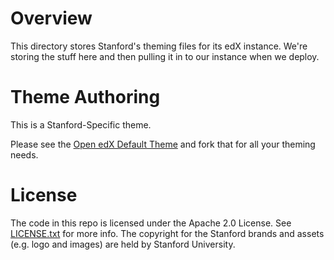 Overview
========
This directory stores Stanford's theming files for its edX instance.
We're storing the stuff here and then pulling it in to our instance
when we deploy.

Theme Authoring
===============
This is a Stanford-Specific theme.

Please see the [Open edX Default Theme](https://github.com/Stanford-Online/edx-default-theme) and fork that for all your theming needs.

License
=======

The code in this repo is licensed under the Apache 2.0 License.
See [LICENSE.txt](LICENSE.txt) for more info.  The copyright for the
Stanford brands and assets (e.g. logo and images) are held by Stanford
University.
